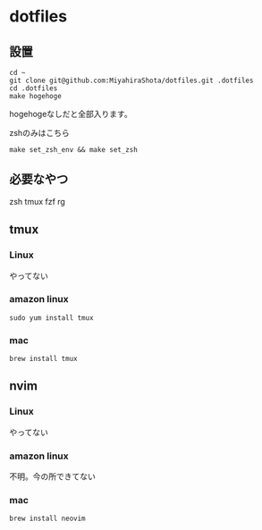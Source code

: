 # dotfiles

## 設置
```
cd ~
git clone git@github.com:MiyahiraShota/dotfiles.git .dotfiles
cd .dotfiles
make hogehoge
```
hogehogeなしだと全部入ります。  

zshのみはこちら
```
make set_zsh_env && make set_zsh
```

## 必要なやつ
zsh
tmux
fzf
rg

## tmux
### Linux
やってない

### amazon linux
```
sudo yum install tmux
```

### mac
```
brew install tmux
```

## nvim
### Linux
やってない

### amazon linux
不明。今の所できてない

### mac
```
brew install neovim
```
